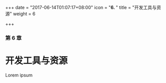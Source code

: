 +++
date = "2017-06-14T01:07:17+08:00"
icon = "<b>6. </b>"
title = "开发工具与资源"
weight = 6

+++

### 第 6 章

# 开发工具与资源

Lorem ipsum
